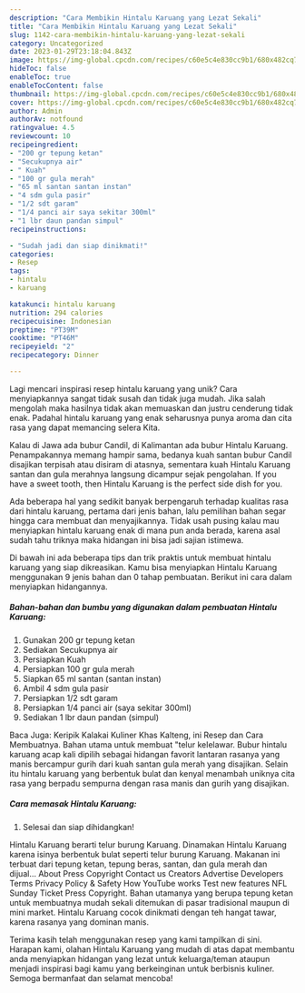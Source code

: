 ```yaml
---
description: "Cara Membikin Hintalu Karuang yang Lezat Sekali"
title: "Cara Membikin Hintalu Karuang yang Lezat Sekali"
slug: 1142-cara-membikin-hintalu-karuang-yang-lezat-sekali
category: Uncategorized
date: 2023-01-29T23:18:04.843Z
image: https://img-global.cpcdn.com/recipes/c60e5c4e830cc9b1/680x482cq70/hintalu-karuang-foto-resep-utama.jpg
hideToc: false
enableToc: true
enableTocContent: false
thumbnail: https://img-global.cpcdn.com/recipes/c60e5c4e830cc9b1/680x482cq70/hintalu-karuang-foto-resep-utama.jpg
cover: https://img-global.cpcdn.com/recipes/c60e5c4e830cc9b1/680x482cq70/hintalu-karuang-foto-resep-utama.jpg
author: Admin
authorAv: notfound
ratingvalue: 4.5
reviewcount: 10
recipeingredient:
- "200 gr tepung ketan"
- "Secukupnya air"
- " Kuah"
- "100 gr gula merah"
- "65 ml santan santan instan"
- "4 sdm gula pasir"
- "1/2 sdt garam"
- "1/4 panci air saya sekitar 300ml"
- "1 lbr daun pandan simpul"
recipeinstructions:

- "Sudah jadi dan siap dinikmati!"
categories:
- Resep
tags:
- hintalu
- karuang

katakunci: hintalu karuang 
nutrition: 294 calories
recipecuisine: Indonesian
preptime: "PT39M"
cooktime: "PT46M"
recipeyield: "2"
recipecategory: Dinner

---
```





Lagi mencari inspirasi resep hintalu karuang yang unik? Cara menyiapkannya sangat tidak susah dan tidak juga mudah. Jika salah mengolah maka hasilnya tidak akan memuaskan dan justru cenderung tidak enak. Padahal hintalu karuang yang enak seharusnya punya aroma dan cita rasa yang dapat memancing selera Kita.





Kalau di Jawa ada bubur Candil, di Kalimantan ada bubur Hintalu Karuang. Penampakannya memang hampir sama, bedanya kuah santan bubur Candil disajikan terpisah atau disiram di atasnya, sementara kuah Hintalu Karuang santan dan gula merahnya langsung dicampur sejak pengolahan. If you have a sweet tooth, then Hintalu Karuang is the perfect side dish for you.

Ada beberapa hal yang sedikit banyak berpengaruh terhadap kualitas rasa dari hintalu karuang, pertama dari jenis bahan, lalu pemilihan bahan segar hingga cara membuat dan menyajikannya. Tidak usah pusing kalau mau menyiapkan hintalu karuang enak di mana pun anda berada, karena asal sudah tahu triknya maka hidangan ini bisa jadi sajian istimewa.






Di bawah ini ada beberapa tips dan trik praktis untuk membuat hintalu karuang yang siap dikreasikan. Kamu bisa menyiapkan Hintalu Karuang menggunakan 9 jenis bahan dan 0 tahap pembuatan. Berikut ini cara dalam menyiapkan hidangannya.

<!--inarticleads1-->

##### Bahan-bahan dan bumbu yang digunakan dalam pembuatan Hintalu Karuang:

1. Gunakan 200 gr tepung ketan
1. Sediakan Secukupnya air
1. Persiapkan  Kuah
1. Persiapkan 100 gr gula merah
1. Siapkan 65 ml santan (santan instan)
1. Ambil 4 sdm gula pasir
1. Persiapkan 1/2 sdt garam
1. Persiapkan 1/4 panci air (saya sekitar 300ml)
1. Sediakan 1 lbr daun pandan (simpul)


Baca Juga: Keripik Kalakai Kuliner Khas Kalteng, ini Resep dan Cara Membuatnya. Bahan utama untuk membuat &#34;telur kelelawar. Bubur hintalu karuang acap kali dipilih sebagai hidangan favorit lantaran rasanya yang manis bercampur gurih dari kuah santan gula merah yang disajikan. Selain itu hintalu karuang yang berbentuk bulat dan kenyal menambah uniknya cita rasa yang berpadu sempurna dengan rasa manis dan gurih yang disajikan. 

<!--inarticleads2-->

##### Cara memasak Hintalu Karuang:


1. Selesai dan siap dihidangkan!

Hintalu Karuang berarti telur burung Karuang. Dinamakan Hintalu Karuang karena isinya berbentuk bulat seperti telur burung Karuang. Makanan ini terbuat dari tepung ketan, tepung beras, santan, dan gula merah dan dijual… About Press Copyright Contact us Creators Advertise Developers Terms Privacy Policy &amp; Safety How YouTube works Test new features NFL Sunday Ticket Press Copyright. Bahan utamanya yang berupa tepung ketan untuk membuatnya mudah sekali ditemukan di pasar tradisional maupun di mini market. Hintalu Karuang cocok dinikmati dengan teh hangat tawar, karena rasanya yang dominan manis. 

Terima kasih telah menggunakan resep yang kami tampilkan di sini. Harapan kami, olahan Hintalu Karuang yang mudah di atas dapat membantu anda menyiapkan hidangan yang lezat untuk keluarga/teman ataupun menjadi inspirasi bagi kamu yang berkeinginan untuk berbisnis kuliner. Semoga bermanfaat dan selamat mencoba!
